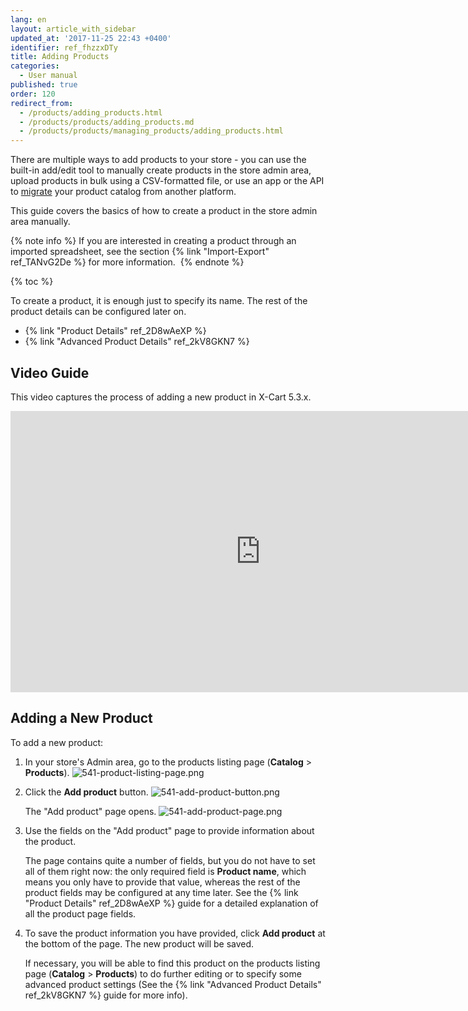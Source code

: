 ```yaml
---
lang: en
layout: article_with_sidebar
updated_at: '2017-11-25 22:43 +0400'
identifier: ref_fhzzxDTy
title: Adding Products
categories:
  - User manual
published: true
order: 120
redirect_from:
  - /products/adding_products.html
  - /products/products/adding_products.md
  - /products/products/managing_products/adding_products.html
---
```

There are multiple ways to add products to your store - you can use the built-in add/edit tool to manually create products in the store admin area, upload products in bulk using a CSV-formatted file, or use an app or the API to [migrate](https://kb.x-cart.com/general_setup/migration/getting_started_with_store_migration.html#step-2-data-migration-with-a-store-migration-app "Adding Products") your product catalog from another platform.

This guide covers the basics of how to create a product in the store admin area manually. 

{% note info %}
If you are interested in creating a product through an imported spreadsheet, see the section {% link "Import-Export" ref_TANvG2De %} for more information. 
{% endnote %}

{% toc %}

To create a product, it is enough just to specify its name. The rest of the product details can be configured later on.

*  {% link "Product Details" ref_2D8wAeXP %}
*  {% link "Advanced Product Details" ref_2kV8GKN7 %}

## Video Guide

This video captures the process of adding a new product in X-Cart 5.3.x. 

<iframe class="youtube-player" type="text/html" style="width: 800px; height: 450px" src="https://www.youtube.com/embed/yJAaZIXOWLo" frameborder="0"></iframe>

## Adding a New Product

To add a new product:

1.  In your store's Admin area, go to the products listing page (**Catalog** > **Products**).
    ![541-product-listing-page.png]({{site.baseurl}}/attachments/ref_fhzzxDTy/541-product-listing-page.png)

2.  Click the **Add product** button.
    ![541-add-product-button.png]({{site.baseurl}}/attachments/ref_fhzzxDTy/541-add-product-button.png)
    
    The "Add product" page opens.
    ![541-add-product-page.png]({{site.baseurl}}/attachments/ref_fhzzxDTy/541-add-product-page.png)

3.  Use the fields on the "Add product" page to provide information about the product. 
    
    The page contains quite a number of fields, but you do not have to set all of them right now: the only required field is **Product name**, which means you only have to provide that value, whereas the rest of the product fields may be configured at any time later. See the {% link "Product Details" ref_2D8wAeXP %} guide for a detailed explanation of all the product page fields. 

4.  To save the product information you have provided, click **Add product** at the bottom of the page. The new product will be saved. 
    
    If necessary, you will be able to find this product on the products listing page (**Catalog** > **Products**) to do further editing or to specify some advanced product settings (See the {% link "Advanced Product Details" ref_2kV8GKN7 %} guide for more info).

